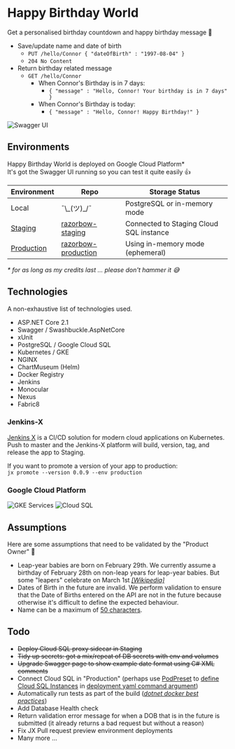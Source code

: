 # Happy Birthday World

Get a personalised birthday countdown and happy birthday message 🎂

* Save/update name and date of birth  
  * `PUT /hello/Connor { "dateOfBirth" : "1997-08-04" }`
  * `204 No Content`
* Return birthday related message
  * `GET /hello/Connor`
    * When Connor's Birthday is in 7 days:
      * `{ "message" : "Hello, Connor! Your birthday is in 7 days" }`
    * When Connor's Birthday is today:
      * `{ "message" : "Hello, Connor! Happy Birthday!" }`

![Swagger UI](https://i.postimg.cc/CLRY9mD4/happy-birthday-world.gif)

## Environments

Happy Birthday World is deployed on Google Cloud Platform*  
It's got the Swagger UI running so you can test it quite easily 👍  

Environment | Repo | Storage Status
----------- | --------------  | --------------  
Local | ¯\\\_(ツ)\_/¯ | PostgreSQL or in-memory mode
[Staging](http://happy-birthday-world.jx-staging.35.234.144.66.nip.io/) | [razorbow-staging](https://github.com/connorads/environment-razorbow-staging) |Connected to Staging Cloud SQL instance
[Production](http://happy-birthday-world.jx-production.35.234.144.66.nip.io/) | [razorbow-production](https://github.com/connorads/environment-razorbow-production) |Using in-memory mode (ephemeral)

_* for as long as my credits last ... please don't hammer it 😅_  


## Technologies

A non-exhaustive list of technologies used.

* ASP.NET Core 2.1
* Swagger / Swashbuckle.AspNetCore
* xUnit
* PostgreSQL / Google Cloud SQL
* Kubernetes / GKE
* NGINX
* ChartMuseum (Helm)
* Docker Registry
* Jenkins
* Monocular
* Nexus
* Fabric8

### Jenkins-X

[Jenkins X](https://jenkins-x.io/) is a CI/CD solution for modern cloud applications on Kubernetes.  
Push to master and the Jenkins-X platform will build, version, tag, and release the app to Staging.

If you want to promote a version of your app to production:  
`jx promote --version 0.0.9 --env production`  

### Google Cloud Platform

![GKE Services](http://i68.tinypic.com/29xgfms.png)
![Cloud SQL](http://i64.tinypic.com/2rm39lf.png)

## Assumptions

Here are some assumptions that need to be validated by the "Product Owner" 👀

* Leap-year babies are born on February 29th. We currently assume a birthday of February 28th on non-leap years for leap-year babies. But some "leapers" celebrate on March 1st [*[Wikipedia]*](https://bit.ly/2ENDhFe)
* Dates of Birth in the future are invalid. We perform validation to ensure that the Date of Births entered on the API are not in the future because otherwise it's difficult to define the expected behaviour.
* Name can be a maximum of [50 characters](https://stackoverflow.com/a/15474655/4319653).

## Todo

* ~~Deploy Cloud SQL proxy sidecar in Staging~~
* ~~Tidy up secrets: got a mix/repeat of DB secrets with env and volumes~~
* ~~Upgrade Swagger page to show example date format using C# XML comments~~
* Connect Cloud SQL in "Production" (perhaps use [PodPreset](https://kubernetes.io/docs/concepts/workloads/pods/podpreset/) to [define Cloud SQL Instances](https://cloud.google.com/sql/docs/mysql/sql-proxy#instances-options) in [deployment yaml command argument](https://kubernetes.io/docs/tasks/inject-data-application/define-command-argument-container/))
* Automatically run tests as part of the build ([*dotnet docker best practices*](https://github.com/dotnet/dotnet-docker/blob/master/samples/dotnetapp/dotnet-docker-unit-testing.md))
* Add Database Health check
* Return validation error message for when a DOB that is in the future is submitted (it already returns a bad request but without a reason)
* Fix JX Pull request preview environment deployments
* Many more ...